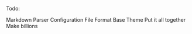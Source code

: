 Todo:

Markdown Parser 
Configuration File Format 
Base Theme 
Put it all together 
Make billions  

